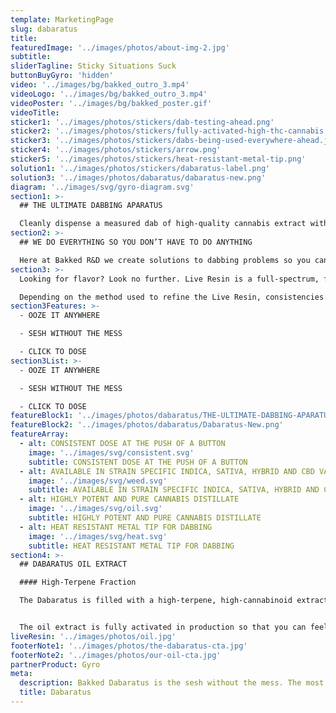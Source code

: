 ```yaml
---
template: MarketingPage
slug: dabaratus
title:
featuredImage: '../images/photos/about-img-2.jpg'
subtitle:
sliderTagline: Sticky Situations Suck
buttonBuyGyro: 'hidden'
video: '../images/bg/bakked_outro_3.mp4'
videoLogo: '../images/bg/bakked_outro_3.mp4'
videoPoster: '../images/bg/bakked_poster.gif'
videoTitle:
sticker1: '../images/photos/stickers/dab-testing-ahead.png'
sticker2: '../images/photos/stickers/fully-activated-high-thc-cannabis.png'
sticker3: '../images/photos/stickers/dabs-being-used-everywhere-ahead.jpg'
sticker4: '../images/photos/stickers/arrow.png'
sticker5: '../images/photos/stickers/heat-resistant-metal-tip.png'
solution1: '../images/photos/stickers/dabaratus-label.png'
solution3: '../images/photos/dabaratus/dabaratus-new.png'
diagram: '../images/svg/gyro-diagram.svg'
section1: >-
  ## THE ULTIMATE DABBING APARATUS

  Cleanly dispense a measured dab of high-quality cannabis extract with just the click of a button.
section2: >-
  ## WE DO EVERYTHING SO YOU DON’T HAVE TO DO ANYTHING

  Here at Bakked R&D we create solutions to dabbing problems so you can spend less time getting ready to take a dab and more time actually enjoying your dabs, without having to worry about cleaning up a mess afterwards.
section3: >-
  Looking for flavor? Look no further. Live Resin is a full-spectrum, flavor-rich extract that lets you taste every flavor and feel every feeling. Live Resin is made up of terpene fractions and high-potency cannabinoid crystals.

  Depending on the method used to refine the Live Resin, consistencies and ratios of terpene extract to cannabinoid crystals can vary, from Sauces (larger crystals) to Sugars (finer, sand-like consistency).
section3Features: >-
  - OOZE IT ANYWHERE

  - SESH WITHOUT THE MESS

  - CLICK TO DOSE
section3List: >-
  - OOZE IT ANYWHERE

  - SESH WITHOUT THE MESS

  - CLICK TO DOSE
featureBlock1: '../images/photos/dabaratus/THE-ULTIMATE-DABBING-APARATUS.png'
featureBlock2: '../images/photos/dabaratus/Dabaratus-New.png'
featureArray:
  - alt: CONSISTENT DOSE AT THE PUSH OF A BUTTON
    image: '../images/svg/consistent.svg'
    subtitle: CONSISTENT DOSE AT THE PUSH OF A BUTTON
  - alt: AVAILABLE IN STRAIN SPECIFIC INDICA, SATIVA, HYBRID AND CBD VARIETIES
    image: '../images/svg/weed.svg'
    subtitle: AVAILABLE IN STRAIN SPECIFIC INDICA, SATIVA, HYBRID AND CBD VARIETIES
  - alt: HIGHLY POTENT AND PURE CANNABIS DISTILLATE
    image: '../images/svg/oil.svg'
    subtitle: HIGHLY POTENT AND PURE CANNABIS DISTILLATE
  - alt: HEAT RESISTANT METAL TIP FOR DABBING
    image: '../images/svg/heat.svg'
    subtitle: HEAT RESISTANT METAL TIP FOR DABBING
section4: >-
  ## DABARATUS OIL EXTRACT

  #### High-Terpene Fraction

  The Dabaratus is filled with a high-terpene, high-cannabinoid extract that delivers on potency and smooth, nuanced flavors with the click-of-a button.


  The oil extract is fully activated in production so that you can feel the effects of the oil without the use of heat.
liveResin: '../images/photos/oil.jpg'
footerNote1: '../images/photos/the-dabaratus-cta.jpg'
footerNote2: '../images/photos/our-oil-cta.jpg'
partnerProduct: Gyro
meta:
  description: Bakked Dabaratus is the sesh without the mess. The most conventient way to take dabs. Fully activated cannabis oil.
  title: Dabaratus
---
```

